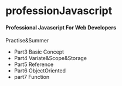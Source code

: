 # professionJavascript
<h4>Professional Javascript For Web Developers</h4>

<p>Practise&Summer</p>

<ul>
  <li>Part3 Basic Concept</li>
  <li>Part4 Variate&Scope&Storage</li>
  <li>Part5 Reference</li>
  <li>Part6 ObjectOriented</li>
  <li>part7 Function</li>
</ul>

